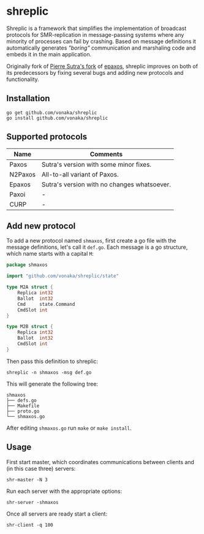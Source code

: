 shreplic
========

Shreplic is a framework that simplifies the implementation of
broadcast protocols for SMR-replication in message-passing systems
where any minority of processes can fail by crashing. Based on message
definitions it automatically generates *"boring"* communication and
marshaling code and embeds it in the main application.

Originally fork of [Pierre Sutra's fork][otrack] of [epaxos], shreplic
improves on both of its predecessors by fixing several bugs and adding
new protocols and functionality.

Installation
------------

    go get github.com/vonaka/shreplic
    go install github.com/vonaka/shreplic

Supported protocols
-------------------

|  Name   | Comments                                    |
|---------|---------------------------------------------|
| Paxos   | Sutra's version with some minor fixes.      |
| N2Paxos | All-to-all variant of Paxos.                |
| Epaxos  | Sutra's version with no changes whatsoever. |
| Paxoi   | -                                           |
| CURP    | -                                           |

Add new protocol
----------------

To add a new protocol named `shmaxos`, first create a go file with the
message definitions, let's call it `def.go`. Each message is a go
structure, which name starts with a capital `M`:

```go
package shmaxos

import "github.com/vonaka/shreplic/state"

type M2A struct {
	Replica int32
	Ballot  int32
	Cmd     state.Command
	CmdSlot int
}

type M2B struct {
	Replica int32
	Ballot  int32
	CmdSlot int
}
```

Then pass this definition to shreplic:

    shreplic -n shmaxos -msg def.go

This will generate the following tree:

    shmaxos
    ├── defs.go
    ├── Makefile
    ├── proto.go
    └── shmaxos.go

After editing `shmaxos.go` run `make` or `make install`.

Usage
-----

First start master, which coordinates communications between clients
and (in this case three) servers:

    shr-master -N 3

Run each server with the appropriate options:

    shr-server -shmaxos

Once all servers are ready start a client:

    shr-client -q 100

[otrack]: https://github.com/otrack/epaxos
[epaxos]: https://github.com/efficient/epaxos